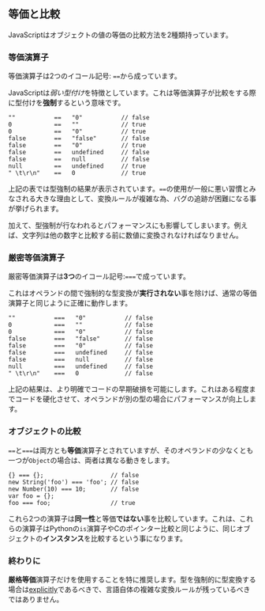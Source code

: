 ## 等価と比較

JavaScriptはオブジェクトの値の等価の比較方法を2種類持っています。

### 等価演算子

等価演算子は2つのイコール記号: `==`から成っています。

JavaScriptは*弱い型付け*を特徴としています。これは等価演算子が比較をする際に型付けを**強制**するという意味です。

    ""           ==   "0"           // false
    0            ==   ""            // true
    0            ==   "0"           // true
    false        ==   "false"       // false
    false        ==   "0"           // true
    false        ==   undefined     // false
    false        ==   null          // false
    null         ==   undefined     // true
    " \t\r\n"    ==   0             // true

上記の表では型強制の結果が表示されています。`==`の使用が一般に悪い習慣とみなされる大きな理由として、変換ルールが複雑な為、バグの追跡が困難になる事が挙げられます。

加えて、型強制が行なわれるとパフォーマンスにも影響してしまいます。例えば、文字列は他の数字と比較する前に数値に変換されなければなりません。

### 厳密等価演算子

厳密等価演算子は**3つ**のイコール記号:`===`で成っています。

これはオペランドの間で強制的な型変換が**実行されない**事を除けば、通常の等価演算子と同じように正確に動作します。

    ""           ===   "0"           // false
    0            ===   ""            // false
    0            ===   "0"           // false
    false        ===   "false"       // false
    false        ===   "0"           // false
    false        ===   undefined     // false
    false        ===   null          // false
    null         ===   undefined     // false
    " \t\r\n"    ===   0             // false

上記の結果は、より明確でコードの早期破損を可能にします。これはある程度までコードを硬化させて、オペランドが別の型の場合にパフォーマンスが向上します。

### オブジェクトの比較

`==`と`===`は両方とも**等価**演算子とされていますが、そのオペランドの少なくとも一つが`Object`の場合は、両者は異なる動きをします。

    {} === {};                   // false
    new String('foo') === 'foo'; // false
    new Number(10) === 10;       // false
    var foo = {};
    foo === foo;                 // true

これら2つの演算子は**同一性**と等価**ではない**事を比較しています。これは、これらの演算子はPythonの`is`演算子やCのポインター比較と同じように、同じオブジェクトの**インスタンス**を比較するという事になります。

### 終わりに

**厳格等価**演算子だけを使用することを特に推奨します。型を強制的に型変換する場合は[explicitly](#types.casting)であるべきで、言語自体の複雑な変換ルールが残っているべきではありません。

